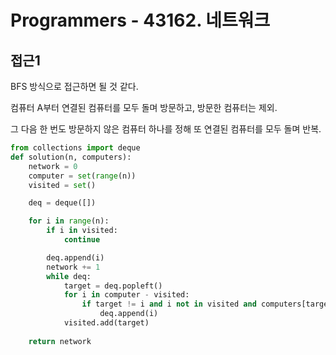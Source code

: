 # Programmers - 43162. 네트워크

## 접근1

BFS 방식으로 접근하면 될 것 같다.

컴퓨터 A부터 연결된 컴퓨터를 모두 돌며 방문하고, 방문한 컴퓨터는 제외.

그 다음 한 번도 방문하지 않은 컴퓨터 하나를 정해 또 연결된 컴퓨터를 모두 돌며 반복.

```python
from collections import deque
def solution(n, computers):
    network = 0
    computer = set(range(n))
    visited = set()

    deq = deque([])

    for i in range(n):
        if i in visited:
            continue

        deq.append(i)
        network += 1
        while deq:
            target = deq.popleft()
            for i in computer - visited:
                if target != i and i not in visited and computers[target][i] == 1:
                    deq.append(i)
            visited.add(target)
            
    return network
```


